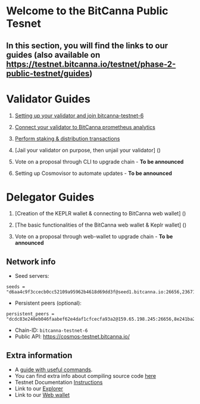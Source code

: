 # Welcome to the BitCanna Public Tesnet

## In this section, you will find the links to our guides (also available on https://testnet.bitcanna.io/testnet/phase-2-public-testnet/guides)

# Validator Guides

1. [Setting up your validator and join bitcanna-testnet-6](https://github.com/BitCannaGlobal/testnet-bcna-cosmos/blob/main/instructions/public-testnet/validator-guides/task1.md)

2. [Connect your validator to BitCanna prometheus analytics](https://github.com/BitCannaGlobal/testnet-bcna-cosmos/blob/main/instructions/public-testnet/validator-guides/task2.md) 

3. [Perform staking & distribution transactions](https://github.com/BitCannaGlobal/testnet-bcna-cosmos/blob/main/instructions/public-testnet/validator-guides/task3.md)

4. [Jail your validator on purpose, then unjail your validator] ()

5. Vote on a proposal through CLI to upgrade chain - **To be announced**

6. Setting up Cosmovisor to automate updates - **To be announced**

# Delegator Guides

1. [Creation of the KEPLR wallet & connecting to BitCanna web wallet] ()

2. [The basic functionalities of the BitCanna web wallet & Keplr wallet] ()

3. Vote on a proposal through web-wallet to upgrade chain - **To be announced**

## Network info
* Seed servers: 
```
seeds = "d6aa4c9f3ccecb0cc52109a95962b4618d69dd3f@seed1.bitcanna.io:26656,23671067d0fd40aec523290585c7d8e91034a771@seed2.bitcanna.io:26656,d6aa4c9f3ccecb0cc52109a95962b4618d69dd3f@seed1.bitcanna.io:26656,23671067d0fd40aec523290585c7d8e91034a771@seed2.bitcanna.io:26656"
```
* Persistent peers (optional): 
```
persistent_peers = "dcdc83e240eb046faabef62e4daf1cfcecfa93a2@159.65.198.245:26656,8e241ba2e8db2e83bb5d80473b4fd4d901043dda@178.128.247.173:26656"
``` 
* Chain-ID: `bitcanna-testnet-6`
* Public API: https://cosmos-testnet.bitcanna.io/

## Extra information

* A [guide with useful commands](https://github.com/BitCannaGlobal/testnet-bcna-cosmos/blob/main/instructions/public-testnet/validator-guides/useful.md).
* You can find extra info about compiling source code [here](https://github.com/BitCannaGlobal/testnet-bcna-cosmos)
* Testnet Documentation [Instructions](https://testnet.bitcanna.io/testnet/phase-2-public-testnet)
* Link to our [Explorer](https://testnet-explorer.bitcanna.io/)
* Link to our [Web wallet](https://testnet-wallet.bitcanna.io/)
